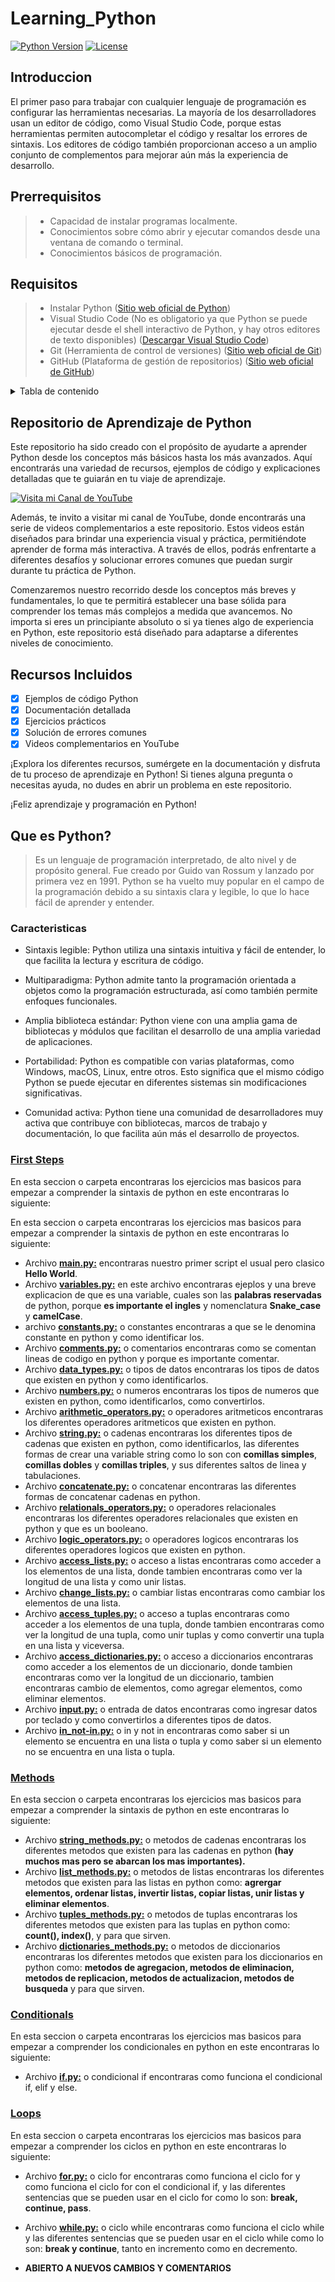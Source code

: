 # Learning_Python

[![Python Version](https://img.shields.io/badge/python-3.8%2B-blue)](https://www.python.org/downloads/)
[![License](https://img.shields.io/badge/license-MIT-green)](https://opensource.org/licenses/MIT)

## Introduccion

El primer paso para trabajar con cualquier lenguaje de programación es configurar las herramientas necesarias. La mayoría de los desarrolladores usan un editor de código, como Visual Studio Code, porque estas herramientas permiten autocompletar el código y resaltar los errores de sintaxis. Los editores de código también proporcionan acceso a un amplio conjunto de complementos para mejorar aún más la experiencia de desarrollo.

## Prerrequisitos

> * Capacidad de instalar programas localmente.
> * Conocimientos sobre cómo abrir y ejecutar comandos desde una ventana de comando o terminal.
> * Conocimientos básicos de programación.

## Requisitos

> * Instalar Python ([Sitio web oficial de Python](https://www.python.org/))
> * Visual Studio Code (No es obligatorio ya que Python se puede ejecutar desde el shell interactivo de Python, y hay otros editores de texto disponibles) ([Descargar Visual Studio Code](https://code.visualstudio.com/))
> * Git (Herramienta de control de versiones) ([Sitio web oficial de Git](https://git-scm.com/))
> * GitHub (Plataforma de gestión de repositorios) ([Sitio web oficial de GitHub](https://github.com/))

<details>

<summary>Tabla de contenido</summary>

## TABLA DE CONTENIDO

* [Learning\_Python](#learning_python)
  * [Introduccion](#introduccion)
  * [Prerrequisitos](#prerrequisitos)
  * [Requisitos](#requisitos)
  * [TABLA DE CONTENIDO](#tabla-de-contenido)
  * [Repositorio de Aprendizaje de Python](#repositorio-de-aprendizaje-de-python)
  * [Recursos Incluidos](#recursos-incluidos)
  * [Que es Python?](#que-es-python)
    * [Caracteristicas](#caracteristicas)
    * [**First Steps**](#first-steps)
    * [**Methods**](#methods)
    * [**Conditionals**](#conditionals)
    * [**Loops**](#loops)

</details>

## Repositorio de Aprendizaje de Python

Este repositorio ha sido creado con el propósito de ayudarte a aprender Python desde los conceptos más básicos hasta los más avanzados. Aquí encontrarás una variedad de recursos, ejemplos de código y explicaciones detalladas que te guiarán en tu viaje de aprendizaje.

[![Visita mi Canal de YouTube](https://img.shields.io/badge/Visita%20mi%20Canal-YouTube-red)](https://media.giphy.com/media/P5AGXvRzq1MWY/source.gif)

Además, te invito a visitar mi canal de YouTube, donde encontrarás una serie de videos complementarios a este repositorio. Estos videos están diseñados para brindar una experiencia visual y práctica, permitiéndote aprender de forma más interactiva. A través de ellos, podrás enfrentarte a diferentes desafíos y solucionar errores comunes que puedan surgir durante tu práctica de Python.

Comenzaremos nuestro recorrido desde los conceptos más breves y fundamentales, lo que te permitirá establecer una base sólida para comprender los temas más complejos a medida que avancemos. No importa si eres un principiante absoluto o si ya tienes algo de experiencia en Python, este repositorio está diseñado para adaptarse a diferentes niveles de conocimiento.

## Recursos Incluidos

* [x] Ejemplos de código Python
* [x] Documentación detallada
* [x] Ejercicios prácticos
* [x] Solución de errores comunes
* [x] Videos complementarios en YouTube

¡Explora los diferentes recursos, sumérgete en la documentación y disfruta de tu proceso de aprendizaje en Python! Si tienes alguna pregunta o necesitas ayuda, no dudes en abrir un problema en este repositorio.

¡Feliz aprendizaje y programación en Python!

## Que es Python?

> Es un lenguaje de programación interpretado, de alto nivel y de propósito general. Fue creado por Guido van Rossum y lanzado por primera vez en 1991. Python se ha vuelto muy popular en el campo de la programación debido a su sintaxis clara y legible, lo que lo hace fácil de aprender y entender.

### Caracteristicas

* Sintaxis legible: Python utiliza una sintaxis intuitiva y fácil de entender, lo que facilita la lectura y escritura de código.

* Multiparadigma: Python admite tanto la programación orientada a objetos como la programación estructurada, así como también permite enfoques funcionales.

* Amplia biblioteca estándar: Python viene con una amplia gama de bibliotecas y módulos que facilitan el desarrollo de una amplia variedad de aplicaciones.

* Portabilidad: Python es compatible con varias plataformas, como Windows, macOS, Linux, entre otros. Esto significa que el mismo código Python se puede ejecutar en diferentes sistemas sin modificaciones significativas.

* Comunidad activa: Python tiene una comunidad de desarrolladores muy activa que contribuye con bibliotecas, marcos de trabajo y documentación, lo que facilita aún más el desarrollo de proyectos.

### **[First Steps](FirstSteps)**

En esta seccion o carpeta encontraras los ejercicios mas basicos para empezar a comprender la sintaxis de python en este encontraras lo siguiente:

En esta seccion o carpeta encontraras los ejercicios mas basicos para empezar a comprender la sintaxis de python en este encontraras lo siguiente:

* Archivo **[main.py:](FirstSteps/main.py)** encontraras nuestro primer script el usual pero clasico **Hello World**.
* Archivo **[variables.py:](FirstSteps/variables.py)** en este archivo encontraras ejeplos y una breve explicacion de que es una variable, cuales son las **palabras reservadas** de python, porque **es importante el ingles** y nomenclatura **Snake_case** y **camelCase**.
* archivo **[constants.py:](FirstSteps/constants.py)** o constantes encontraras a que se le denomina constante en python y como identificar los.
* Archivo **[comments.py:](FirstSteps/comments.py)** o comentarios encontraras como se comentan lineas de codigo en python y porque es importante comentar.
* Archivo **[data_types.py:](FirstSteps/data_types.py)** o tipos de datos encontraras los tipos de datos que existen en python y como identificarlos.
* Archivo **[numbers.py:](FirstSteps/numbers.py)** o numeros encontraras los tipos de numeros que existen en python, como identificarlos, como convertirlos.
* Archivo **[arithmetic_operators.py:](FirstSteps/arithmetic_operators.py)** o operadores aritmeticos encontraras los diferentes operadores aritmeticos que existen en python.
* Archivo **[string.py:](FirstSteps/strings.py)** o cadenas encontraras los diferentes tipos de cadenas que existen en python, como identificarlos, las diferentes formas de crear una variable string como lo son con **comillas simples**, **comillas dobles** y **comillas triples**, y sus diferentes saltos de linea y tabulaciones.
* Archivo **[concatenate.py:](FirstSteps/concatenate.py)** o concatenar encontraras las diferentes formas de concatenar cadenas en python.
* Archivo **[relationals_operators.py:](FirstSteps/relationals_operators.py)** o operadores relacionales encontraras los diferentes operadores relacionales que existen en python y que es un booleano.
* Archivo **[logic_operators.py:](FirstSteps/logic_operators.py)** o operadores logicos encontraras los diferentes operadores logicos que existen en python.
* Archivo **[access_lists.py:](FirstSteps/access_lists.py)** o acceso a listas encontraras como acceder a los elementos de una lista, donde tambien encontraras como ver la longitud de una lista y como unir listas.
* Archivo **[change_lists.py:](FirstSteps/change_lists.py)** o cambiar listas encontraras como cambiar los elementos de una lista.
* Archivo **[access_tuples.py:](FirstSteps/access_tuples.py)** o acceso a tuplas encontraras como acceder a los elementos de una tupla, donde tambien encontraras como ver la longitud de una tupla, como unir tuplas y como convertir una tupla en una lista y viceversa.
* Archivo **[access_dictionaries.py:](FirstSteps/access_dictionaries.py)** o acceso a diccionarios encontraras como acceder a los elementos de un diccionario, donde tambien encontraras como ver la longitud de un diccionario, tambien encontraras cambio de elementos, como agregar elementos, como eliminar elementos.
* Archivo **[input.py:](FirstSteps/input.py)** o entrada de datos encontraras como ingresar datos por teclado y como convertirlos a diferentes tipos de datos.
* Archivo **[in_not-in.py:](FirstSteps/in_not-in.py)** o in y not in encontraras como saber si un elemento se encuentra en una lista o tupla y como saber si un elemento no se encuentra en una lista o tupla.

### **[Methods](Methods)**

En esta seccion o carpeta encontraras los ejercicios mas basicos para empezar a comprender la sintaxis de python en este encontraras lo siguiente:

* Archivo **[string_methods.py:](Methods/string_methods.py)** o metodos de cadenas encontraras los diferentes metodos que existen para las cadenas en python **(hay muchos mas pero se abarcan los mas importantes).**
* Archivo **[list_methods.py:](Methods/list_methods.py)** o metodos de listas encontraras los diferentes metodos que existen para las listas en python como: **agrergar elementos, ordenar listas, invertir listas, copiar listas, unir listas y eliminar elementos**.
* Archivo **[tuples_methods.py:](Methods/tuples_methods.py)** o metodos de tuplas encontraras los diferentes metodos que existen para las tuplas en python como: **count(), index()**, y para que sirven.
* Archivo **[dictionaries_methods.py:](Methods/dictionaries_methods.py)** o metodos de diccionarios encontraras los diferentes metodos que existen para los diccionarios en python como: **metodos de agregacion, metodos de eliminacion, metodos de replicacion, metodos de actualizacion, metodos de busqueda** y para que sirven.

### **[Conditionals](Conditionals)**

En esta seccion o carpeta encontraras los ejercicios mas basicos para empezar a comprender los condicionales en python en este encontraras lo siguiente:

* Archivo **[if.py:](Conditionals/if.py)** o condicional if encontraras como funciona el condicional if, elif y else.

### **[Loops](Loops)**

En esta seccion o carpeta encontraras los ejercicios mas basicos para empezar a comprender los ciclos en python en este encontraras lo siguiente:

* Archivo **[for.py:](Loops/for.py)** o ciclo for encontraras como funciona el ciclo for y como funciona el ciclo for con el condicional if, y las diferentes sentencias que se pueden usar en el ciclo for como lo son: **break, continue, pass**.
* Archivo **[while.py:](Loops/while.py)** o ciclo while encontraras como funciona el ciclo while y las diferentes sentencias que se pueden usar en el ciclo while como lo son: **break y continue**, tanto en incremento como en decremento.

* **ABIERTO A NUEVOS CAMBIOS Y COMENTARIOS**
